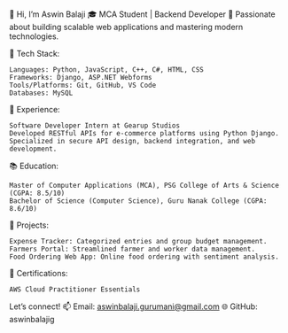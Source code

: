 👋 Hi, I’m Aswin Balaji
🎓 MCA Student | Backend Developer
🌟 Passionate about building scalable web applications and mastering modern technologies.

🔧 Tech Stack:

    Languages: Python, JavaScript, C++, C#, HTML, CSS
    Frameworks: Django, ASP.NET Webforms
    Tools/Platforms: Git, GitHub, VS Code
    Databases: MySQL

💼 Experience:

    Software Developer Intern at Gearup Studios
    Developed RESTful APIs for e-commerce platforms using Python Django.
    Specialized in secure API design, backend integration, and web development.
📚 Education:

    Master of Computer Applications (MCA), PSG College of Arts & Science (CGPA: 8.5/10)
    Bachelor of Science (Computer Science), Guru Nanak College (CGPA: 8.6/10)

🚀 Projects:

    Expense Tracker: Categorized entries and group budget management.
    Farmers Portal: Streamlined farmer and worker data management.
    Food Ordering Web App: Online food ordering with sentiment analysis.

📜 Certifications:

    AWS Cloud Practitioner Essentials

Let’s connect!
📫 Email: aswinbalaji.gurumani@gmail.com
🌐 GitHub: aswinbalajig

